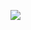 
![](https://i.giphy.com/media/v1.Y2lkPTc5MGI3NjExajBjMmIyY2hlZWU3dmFwYm03cjNtbWpteXhvejFuMWo1enUxYXltdiZlcD12MV9pbnRlcm5hbF9naWZfYnlfaWQmY3Q9Zw/kspVl6FzbdblOMKRmM/giphy.gif)

<!--
**hdisma/hdisma** is a ✨ _special_ ✨ repository because its `README.md` (this file) appears on your GitHub profile.

Here are some ideas to get you started:

- 🔭 I’m currently working on ...
- 🌱 I’m currently learning ...
- 👯 I’m looking to collaborate on ...
- 🤔 I’m looking for help with ...
- 💬 Ask me about ...
- 📫 How to reach me: ...
- 😄 Pronouns: ...
- ⚡ Fun fact: ...
-->
